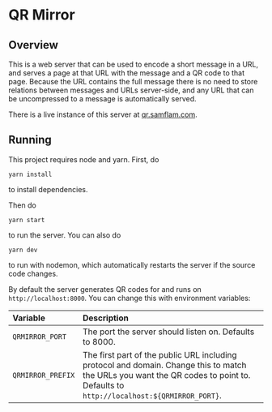 # QR Mirror

## Overview

This is a web server that can be used to encode a short message in a URL, and serves a page at that URL with the message and a QR code to that page. Because the URL contains the full message there is no need to store relations between messages and URLs server-side, and any URL that can be uncompressed to a message is automatically served.

There is a live instance of this server at [qr.samflam.com](https://qr.samflam.com).

## Running

This project requires node and yarn. First, do

```
yarn install
```

to install dependencies.

Then do

```
yarn start
```

to run the server. You can also do

```
yarn dev
```

to run with nodemon, which automatically restarts the server if the source code changes.

By default the server generates QR codes for and runs on `http://localhost:8000`. You can change this with environment variables:

| Variable | Description |
|:-|:-|
|`QRMIRROR_PORT`| The port the server should listen on. Defaults to 8000. |
|`QRMIRROR_PREFIX` | The first part of the public URL including protocol and domain. Change this to match the URLs you want the QR codes to point to. Defaults to `http://localhost:${QRMIRROR_PORT}`.|
